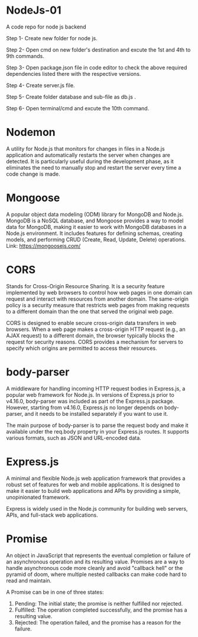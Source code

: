 # NodeJs-01
A code repo for node js backend

Step 1- Create new folder for node js.

Step 2- Open cmd on new folder's destination and excute the 1st and 4th to 9th commands.

Step 3- Open package.json file in code editor to check the above required dependencies listed there with the respective versions.

Step 4- Create server.js file.

Step 5- Create folder database and sub-file as db.js .

Step 6- Open terminal/cmd and excute the 10th command.


<!-- About Modules -->

# Nodemon
A utility for Node.js that monitors for changes in files in a Node.js application and automatically restarts the server when changes are detected. It is particularly useful during the development phase, as it eliminates the need to manually stop and restart the server every time a code change is made.

# Mongoose
A popular object data modeling (ODM) library for MongoDB and Node.js. MongoDB is a NoSQL database, and Mongoose provides a way to model data for MongoDB, making it easier to work with MongoDB databases in a Node.js environment. It includes features for defining schemas, creating models, and performing CRUD (Create, Read, Update, Delete) operations.
Link: https://mongoosejs.com/

# CORS
Stands for Cross-Origin Resource Sharing. It is a security feature implemented by web browsers to control how web pages in one domain can request and interact with resources from another domain. The same-origin policy is a security measure that restricts web pages from making requests to a different domain than the one that served the original web page.

CORS is designed to enable secure cross-origin data transfers in web browsers. When a web page makes a cross-origin HTTP request (e.g., an AJAX request) to a different domain, the browser typically blocks the request for security reasons. CORS provides a mechanism for servers to specify which origins are permitted to access their resources.

# body-parser
A middleware for handling incoming HTTP request bodies in Express.js, a popular web framework for Node.js. In versions of Express.js prior to v4.16.0, body-parser was included as part of the Express.js package. However, starting from v4.16.0, Express.js no longer depends on body-parser, and it needs to be installed separately if you want to use it.

The main purpose of body-parser is to parse the request body and make it available under the req.body property in your Express.js routes. It supports various formats, such as JSON and URL-encoded data.

# Express.js
A minimal and flexible Node.js web application framework that provides a robust set of features for web and mobile applications. It is designed to make it easier to build web applications and APIs by providing a simple, unopinionated framework.

Express is widely used in the Node.js community for building web servers, APIs, and full-stack web applications.

# Promise
An object in JavaScript that represents the eventual completion or failure of an asynchronous operation and its resulting value. Promises are a way to handle asynchronous code more cleanly and avoid "callback hell" or the pyramid of doom, where multiple nested callbacks can make code hard to read and maintain.

A Promise can be in one of three states:

1. Pending: The initial state; the promise is neither fulfilled nor rejected.
2. Fulfilled: The operation completed successfully, and the promise has a resulting value.
3. Rejected: The operation failed, and the promise has a reason for the failure.
